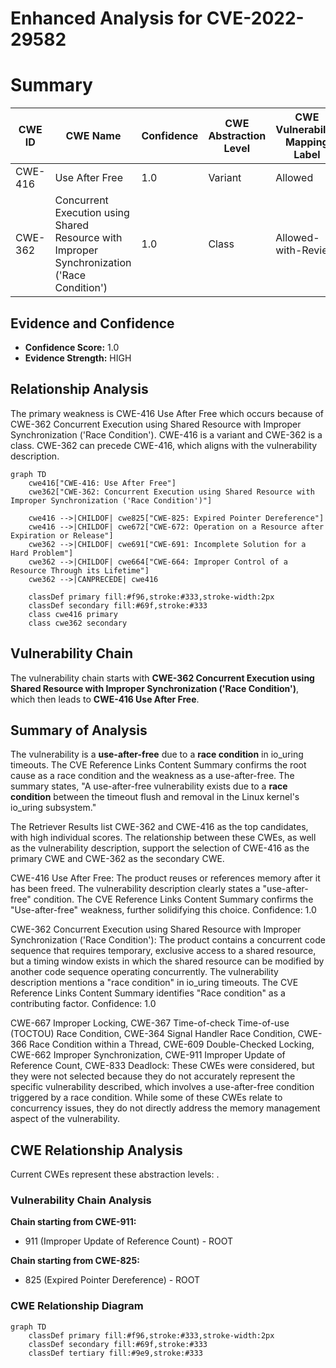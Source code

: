 # Enhanced Analysis for CVE-2022-29582

# Summary
| CWE ID | CWE Name | Confidence | CWE Abstraction Level | CWE Vulnerability Mapping Label | CWE-Vulnerability Mapping Notes |
|---|---|---|---|---|---|
| CWE-416 | Use After Free | 1.0 | Variant | Allowed | Primary CWE |
| CWE-362 | Concurrent Execution using Shared Resource with Improper Synchronization ('Race Condition') | 1.0 | Class | Allowed-with-Review | Secondary CWE |

## Evidence and Confidence

*   **Confidence Score:** 1.0
*   **Evidence Strength:** HIGH

## Relationship Analysis
The primary weakness is CWE-416 Use After Free which occurs because of CWE-362 Concurrent Execution using Shared Resource with Improper Synchronization ('Race Condition'). CWE-416 is a variant and CWE-362 is a class. CWE-362 can precede CWE-416, which aligns with the vulnerability description.

```mermaid
graph TD
    cwe416["CWE-416: Use After Free"]
    cwe362["CWE-362: Concurrent Execution using Shared Resource with Improper Synchronization ('Race Condition')"]
    
    cwe416 -->|CHILDOF| cwe825["CWE-825: Expired Pointer Dereference"]
    cwe416 -->|CHILDOF| cwe672["CWE-672: Operation on a Resource after Expiration or Release"]
    cwe362 -->|CHILDOF| cwe691["CWE-691: Incomplete Solution for a Hard Problem"]
    cwe362 -->|CHILDOF| cwe664["CWE-664: Improper Control of a Resource Through its Lifetime"]
    cwe362 -->|CANPRECEDE| cwe416
    
    classDef primary fill:#f96,stroke:#333,stroke-width:2px
    classDef secondary fill:#69f,stroke:#333
    class cwe416 primary
    class cwe362 secondary
```

## Vulnerability Chain
The vulnerability chain starts with **CWE-362 Concurrent Execution using Shared Resource with Improper Synchronization ('Race Condition')**, which then leads to **CWE-416 Use After Free**.

## Summary of Analysis
The vulnerability is a **use-after-free** due to a **race condition** in io_uring timeouts. The CVE Reference Links Content Summary confirms the root cause as a race condition and the weakness as a use-after-free. The summary states, "A use-after-free vulnerability exists due to a **race condition** between the timeout flush and removal in the Linux kernel's io_uring subsystem."

The Retriever Results list CWE-362 and CWE-416 as the top candidates, with high individual scores. The relationship between these CWEs, as well as the vulnerability description, support the selection of CWE-416 as the primary CWE and CWE-362 as the secondary CWE.

CWE-416 Use After Free: The product reuses or references memory after it has been freed. The vulnerability description clearly states a "use-after-free" condition. The CVE Reference Links Content Summary confirms the "Use-after-free" weakness, further solidifying this choice. Confidence: 1.0

CWE-362 Concurrent Execution using Shared Resource with Improper Synchronization ('Race Condition'): The product contains a concurrent code sequence that requires temporary, exclusive access to a shared resource, but a timing window exists in which the shared resource can be modified by another code sequence operating concurrently. The vulnerability description mentions a "race condition" in io_uring timeouts. The CVE Reference Links Content Summary identifies "Race condition" as a contributing factor. Confidence: 1.0

CWE-667 Improper Locking, CWE-367 Time-of-check Time-of-use (TOCTOU) Race Condition, CWE-364 Signal Handler Race Condition, CWE-366 Race Condition within a Thread, CWE-609 Double-Checked Locking, CWE-662 Improper Synchronization, CWE-911 Improper Update of Reference Count, CWE-833 Deadlock: These CWEs were considered, but they were not selected because they do not accurately represent the specific vulnerability described, which involves a use-after-free condition triggered by a race condition. While some of these CWEs relate to concurrency issues, they do not directly address the memory management aspect of the vulnerability.


## CWE Relationship Analysis

Current CWEs represent these abstraction levels: .


### Vulnerability Chain Analysis

**Chain starting from CWE-911:**
- 911 (Improper Update of Reference Count) - ROOT


**Chain starting from CWE-825:**
- 825 (Expired Pointer Dereference) - ROOT



### CWE Relationship Diagram

```mermaid
graph TD
    classDef primary fill:#f96,stroke:#333,stroke-width:2px
    classDef secondary fill:#69f,stroke:#333
    classDef tertiary fill:#9e9,stroke:#333
```